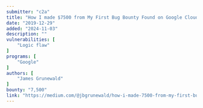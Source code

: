 ```yaml
---
submitter: "c2a"
title: "How I made $7500 from My First Bug Bounty Found on Google Cloud Platform"
date: "2019-12-29"
added: "2024-11-03"
description: ""
vulnerabilities: [
    "Logic flaw"
]
programs: [
    "Google"
]
authors: [
    "James Grunewald"
]
bounty: "7,500"
link: "https://medium.com/@jbgrunewald/how-i-made-7500-from-my-first-bug-bounty-found-on-google-cloud-platform-1a5415d7569b"
---
```




